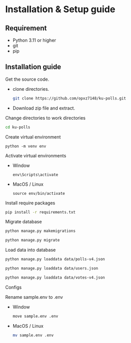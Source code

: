 # Installation & Setup guide

## Requirement
* Python 3.11 or higher
* git
* pip


## Installation guide

Get the source code.
* clone directories.
    ```bash
    git clone https://github.com/opxz7148/ku-polls.git
    ```

* Download zip file and extract.

Change directories to work directories
```bash
cd ku-polls
```

Create virtual environment

```
python -m venv env
```

Activate virtual environments

* Window 
    ```
    env\Scripts\activate
    ```

* MacOS / Linux 
    ```
    source env/bin/activate
    ```

Install require packages
```bash
pip install -r requirements.txt
```

Migrate database
```bash
python manage.py makemigrations
```
```bash
python manage.py migrate
```

Load data into database
```bash
python manage.py loaddata data/polls-v4.json
```
```bash
python manage.py loaddata data/users.json
```
```bash
python manage.py loaddata data/votes-v4.json
```

Configs

Rename sample.env to .env

* Window
    ```bash
    move sample.env .env
    ```

* MacOS / Linux
    ```bash
    mv sample.env .env
    ```